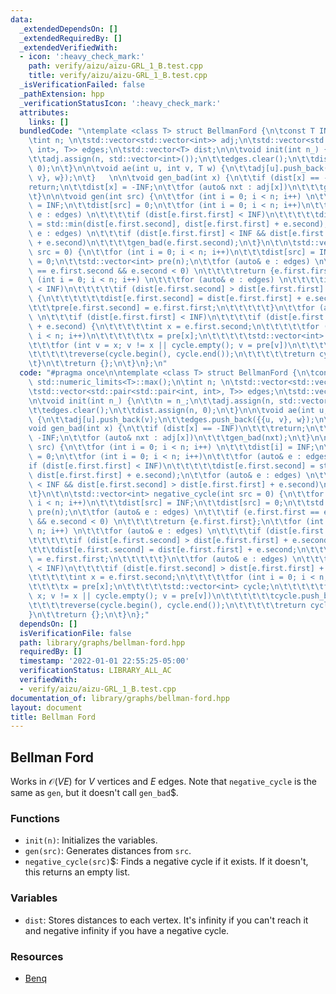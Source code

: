 ```yaml
---
data:
  _extendedDependsOn: []
  _extendedRequiredBy: []
  _extendedVerifiedWith:
  - icon: ':heavy_check_mark:'
    path: verify/aizu/aizu-GRL_1_B.test.cpp
    title: verify/aizu/aizu-GRL_1_B.test.cpp
  _isVerificationFailed: false
  _pathExtension: hpp
  _verificationStatusIcon: ':heavy_check_mark:'
  attributes:
    links: []
  bundledCode: "\ntemplate <class T> struct BellmanFord {\n\tconst T INF = std::numeric_limits<T>::max();\n\
    \tint n; \n\tstd::vector<std::vector<int>> adj;\n\tstd::vector<std::pair<std::pair<int,\
    \ int>, T>> edges;\n\tstd::vector<T> dist;\n\n\tvoid init(int n_) {\n\t\tn = n_;\n\
    \t\tadj.assign(n, std::vector<int>());\n\t\tedges.clear();\n\t\tdist.assign(n,\
    \ 0);\n\t}\n\n\tvoid ae(int u, int v, T w) {\n\t\tadj[u].push_back(v);\n\t\tedges.push_back({{u,\
    \ v}, w});\n\t}   \n\n\tvoid gen_bad(int x) {\n\t\tif (dist[x] == -INF)\n\t\t\t\
    return;\n\t\tdist[x] = -INF;\n\t\tfor (auto& nxt : adj[x])\n\t\t\tgen_bad(nxt);\n\
    \t}\n\n\tvoid gen(int src) {\n\t\tfor (int i = 0; i < n; i++) \n\t\t\tdist[i]\
    \ = INF;\n\t\tdist[src] = 0;\n\t\tfor (int i = 0; i < n; i++)\n\t\t\tfor (auto&\
    \ e : edges) \n\t\t\t\tif (dist[e.first.first] < INF)\n\t\t\t\t\tdist[e.first.second]\
    \ = std::min(dist[e.first.second], dist[e.first.first] + e.second);\n\t\tfor (auto&\
    \ e : edges) \n\t\t\tif (dist[e.first.first] < INF && dist[e.first.second] > dist[e.first.first]\
    \ + e.second)\n\t\t\t\tgen_bad(e.first.second);\n\t}\n\t\n\tstd::vector<int> negative_cycle(int\
    \ src = 0) {\n\t\tfor (int i = 0; i < n; i++)\n\t\t\tdist[src] = INF;\n\t\tdist[src]\
    \ = 0;\n\t\tstd::vector<int> pre(n);\n\t\tfor (auto& e : edges) \n\t\t\tif (e.first.first\
    \ == e.first.second && e.second < 0) \n\t\t\t\treturn {e.first.first};\n\t\tfor\
    \ (int i = 0; i < n; i++) \n\t\t\tfor (auto& e : edges) \n\t\t\t\tif (dist[e.first.first]\
    \ < INF)\n\t\t\t\t\tif (dist[e.first.second] > dist[e.first.first] + e.second)\
    \ {\n\t\t\t\t\t\tdist[e.first.second] = dist[e.first.first] + e.second;\n\t\t\t\
    \t\t\tpre[e.first.second] = e.first.first;\n\t\t\t\t\t}\n\t\tfor (auto& e : edges)\
    \ \n\t\t\tif (dist[e.first.first] < INF)\n\t\t\t\tif (dist[e.first.second] > dist[e.first.first]\
    \ + e.second) {\n\t\t\t\t\tint x = e.first.second;\n\t\t\t\t\tfor (int i = 0;\
    \ i < n; i++)\n\t\t\t\t\t\tx = pre[x];\n\t\t\t\t\tstd::vector<int> cycle;\n\t\t\
    \t\t\tfor (int v = x; v != x || cycle.empty(); v = pre[v])\n\t\t\t\t\t\tcycle.push_back(v);\n\
    \t\t\t\t\treverse(cycle.begin(), cycle.end());\n\t\t\t\t\treturn cycle;\n\t\t\t\
    \t}\n\t\treturn {};\n\t}\n};\n"
  code: "#pragma once\n\ntemplate <class T> struct BellmanFord {\n\tconst T INF =\
    \ std::numeric_limits<T>::max();\n\tint n; \n\tstd::vector<std::vector<int>> adj;\n\
    \tstd::vector<std::pair<std::pair<int, int>, T>> edges;\n\tstd::vector<T> dist;\n\
    \n\tvoid init(int n_) {\n\t\tn = n_;\n\t\tadj.assign(n, std::vector<int>());\n\
    \t\tedges.clear();\n\t\tdist.assign(n, 0);\n\t}\n\n\tvoid ae(int u, int v, T w)\
    \ {\n\t\tadj[u].push_back(v);\n\t\tedges.push_back({{u, v}, w});\n\t}   \n\n\t\
    void gen_bad(int x) {\n\t\tif (dist[x] == -INF)\n\t\t\treturn;\n\t\tdist[x] =\
    \ -INF;\n\t\tfor (auto& nxt : adj[x])\n\t\t\tgen_bad(nxt);\n\t}\n\n\tvoid gen(int\
    \ src) {\n\t\tfor (int i = 0; i < n; i++) \n\t\t\tdist[i] = INF;\n\t\tdist[src]\
    \ = 0;\n\t\tfor (int i = 0; i < n; i++)\n\t\t\tfor (auto& e : edges) \n\t\t\t\t\
    if (dist[e.first.first] < INF)\n\t\t\t\t\tdist[e.first.second] = std::min(dist[e.first.second],\
    \ dist[e.first.first] + e.second);\n\t\tfor (auto& e : edges) \n\t\t\tif (dist[e.first.first]\
    \ < INF && dist[e.first.second] > dist[e.first.first] + e.second)\n\t\t\t\tgen_bad(e.first.second);\n\
    \t}\n\t\n\tstd::vector<int> negative_cycle(int src = 0) {\n\t\tfor (int i = 0;\
    \ i < n; i++)\n\t\t\tdist[src] = INF;\n\t\tdist[src] = 0;\n\t\tstd::vector<int>\
    \ pre(n);\n\t\tfor (auto& e : edges) \n\t\t\tif (e.first.first == e.first.second\
    \ && e.second < 0) \n\t\t\t\treturn {e.first.first};\n\t\tfor (int i = 0; i <\
    \ n; i++) \n\t\t\tfor (auto& e : edges) \n\t\t\t\tif (dist[e.first.first] < INF)\n\
    \t\t\t\t\tif (dist[e.first.second] > dist[e.first.first] + e.second) {\n\t\t\t\
    \t\t\tdist[e.first.second] = dist[e.first.first] + e.second;\n\t\t\t\t\t\tpre[e.first.second]\
    \ = e.first.first;\n\t\t\t\t\t}\n\t\tfor (auto& e : edges) \n\t\t\tif (dist[e.first.first]\
    \ < INF)\n\t\t\t\tif (dist[e.first.second] > dist[e.first.first] + e.second) {\n\
    \t\t\t\t\tint x = e.first.second;\n\t\t\t\t\tfor (int i = 0; i < n; i++)\n\t\t\
    \t\t\t\tx = pre[x];\n\t\t\t\t\tstd::vector<int> cycle;\n\t\t\t\t\tfor (int v =\
    \ x; v != x || cycle.empty(); v = pre[v])\n\t\t\t\t\t\tcycle.push_back(v);\n\t\
    \t\t\t\treverse(cycle.begin(), cycle.end());\n\t\t\t\t\treturn cycle;\n\t\t\t\t\
    }\n\t\treturn {};\n\t}\n};"
  dependsOn: []
  isVerificationFile: false
  path: library/graphs/bellman-ford.hpp
  requiredBy: []
  timestamp: '2022-01-01 22:55:25-05:00'
  verificationStatus: LIBRARY_ALL_AC
  verifiedWith:
  - verify/aizu/aizu-GRL_1_B.test.cpp
documentation_of: library/graphs/bellman-ford.hpp
layout: document
title: Bellman Ford
---
```


## Bellman Ford 
 
Works in $\mathcal O(VE)$ for $V$ vertices and $E$ edges. Note that `negative_cycle` is the same as `gen`, but it doesn't call `gen_bad`$. 

### Functions
- `init(n)`: Initializes the variables. 
- `gen(src)`: Generates distances from `src`. 
- `negative_cycle(src)`$: Finds a negative cycle if it exists. If it doesn't, this returns an empty list. 

### Variables
- `dist`: Stores distances to each vertex. It's infinity if you can't reach it and negative infinity if you have a negative cycle. 

### Resources
- [Benq](https://github.com/bqi343/USACO/blob/master/Implementations/content/graphs%20(12)/Basics/BellmanFord%20(7.3).h)

